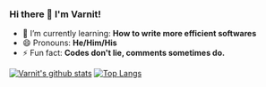 ### Hi there 👋 I'm Varnit!


- 🌱 I’m currently learning: <b> How to write more efficient softwares</b>
- 😄 Pronouns:  <b>He/Him/His</b>
- ⚡ Fun fact: <b> Codes don't lie, comments sometimes do. </b>


[![Varnit's github stats](https://github-readme-stats.vercel.app/api?username=LunaticProgrammer)](https://github.com/anuraghazra/github-readme-stats)
[![Top Langs](https://github-readme-stats.vercel.app/api/top-langs/?username=LunaticProgrammer)](https://github.com/anuraghazra/github-readme-stats)

